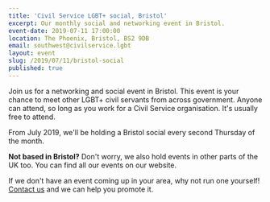 ```yaml
---
title: 'Civil Service LGBT+ social, Bristol'
excerpt: Our monthly social and networking event in Bristol.
event-date: 2019-07-11 17:00:00
location: The Phoenix, Bristol, BS2 9DB
email: southwest@civilservice.lgbt
layout: event
slug: /2019/07/11/bristol-social
published: true
---
```

Join us for a networking and social event in Bristol. This event is your chance to meet other LGBT+ civil servants from across government. Anyone can attend, so long as you work for a Civil Service organisation. It's usually free to attend.

From July 2019, we'll be holding a Bristol social every second Thursday of the month.

**Not based in Bristol?** Don't worry, we also hold events in other parts of the UK too. You can find all our events on our website.

If we don't have an event coming up in your area, why not run one yourself! [Contact us](/about/contact-us/) and we can help you promote it.
